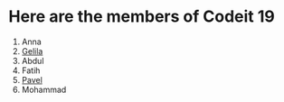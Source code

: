 
# Here are the members of  Codeit 19 

1. Anna
2. [Gelila](gelila.md)
3. Abdul
4. Fatih
5. [Pavel](pavel.md)
6. Mohammad

